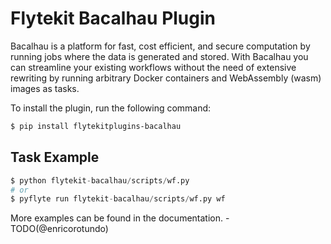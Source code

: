 
# Flytekit Bacalhau Plugin

Bacalhau is a platform for fast, cost efficient, and secure computation by running jobs where the data is generated and stored. With Bacalhau you can streamline your existing workflows without the need of extensive rewriting by running arbitrary Docker containers and WebAssembly (wasm) images as tasks.

To install the plugin, run the following command:

```bash
$ pip install flytekitplugins-bacalhau
```

## Task Example
```python
$ python flytekit-bacalhau/scripts/wf.py
# or
$ pyflyte run flytekit-bacalhau/scripts/wf.py wf
```

More examples can be found in the documentation. - TODO(@enricorotundo)

<!-- ## Describe Agent? -->

